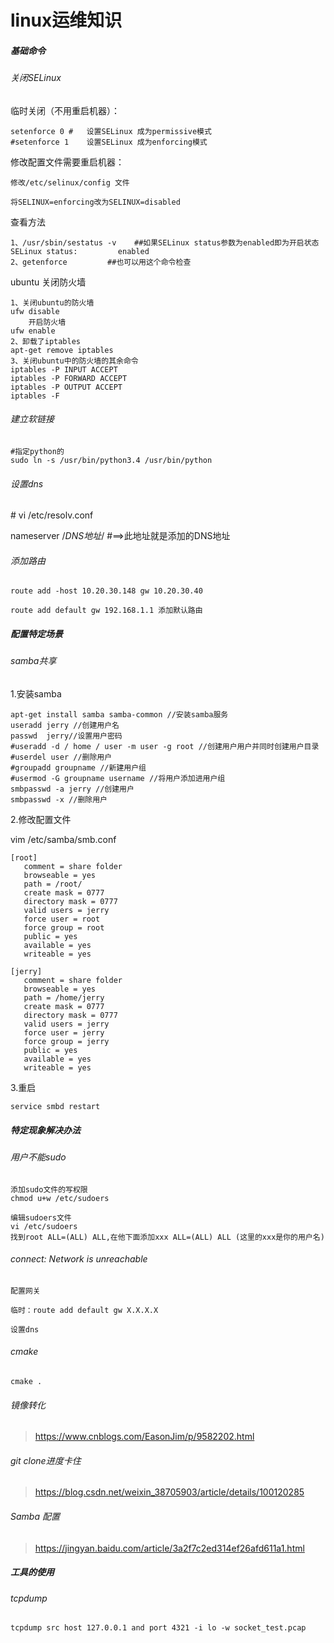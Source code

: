 # linux运维知识

##### 基础命令

###### 关闭SELinux

临时关闭（不用重启机器）：

```
setenforce 0 #   设置SELinux 成为permissive模式
#setenforce 1    设置SELinux 成为enforcing模式
```

修改配置文件需要重启机器：

```
修改/etc/selinux/config 文件

将SELINUX=enforcing改为SELINUX=disabled
```

查看方法

```
1、/usr/sbin/sestatus -v    ##如果SELinux status参数为enabled即为开启状态
SELinux status:         enabled
2、getenforce         ##也可以用这个命令检查
```

ubuntu 关闭防火墙

```
1、关闭ubuntu的防火墙 
ufw disable
    开启防火墙
ufw enable
2、卸载了iptables
apt-get remove iptables
3、关闭ubuntu中的防火墙的其余命令
iptables -P INPUT ACCEPT
iptables -P FORWARD ACCEPT
iptables -P OUTPUT ACCEPT
iptables -F
```

###### 建立软链接

```
#指定python的
sudo ln -s /usr/bin/python3.4 /usr/bin/python

```

###### 设置dns

 \# vi /etc/resolv.conf

nameserver /*DNS地址*/   #==>此地址就是添加的DNS地址

###### 添加路由

```
route add -host 10.20.30.148 gw 10.20.30.40
```

```
route add default gw 192.168.1.1 添加默认路由
```



##### 配置特定场景



###### samba共享



1.安装samba  

```
apt-get install samba samba-common //安装samba服务
useradd jerry //创建用户名
passwd  jerry//设置用户密码
#useradd -d / home / user -m user -g root //创建用户用户并同时创建用户目录
#userdel user //删除用户
#groupadd groupname //新建用户组
#usermod -G groupname username //将用户添加进用户组
smbpasswd -a jerry //创建用户
smbpasswd -x //删除用户
```



2.修改配置文件

vim /etc/samba/smb.conf

```
[root]
   comment = share folder
   browseable = yes
   path = /root/
   create mask = 0777
   directory mask = 0777
   valid users = jerry
   force user = root
   force group = root
   public = yes
   available = yes
   writeable = yes

[jerry]
   comment = share folder
   browseable = yes
   path = /home/jerry
   create mask = 0777
   directory mask = 0777
   valid users = jerry
   force user = jerry
   force group = jerry
   public = yes
   available = yes
   writeable = yes
```

3.重启

```
service smbd restart
```







##### 特定现象解决办法

###### 用户不能sudo

```
添加sudo文件的写权限
chmod u+w /etc/sudoers

编辑sudoers文件
vi /etc/sudoers
找到root ALL=(ALL) ALL,在他下面添加xxx ALL=(ALL) ALL (这里的xxx是你的用户名)
```

###### connect: Network is unreachable

```
配置网关

临时：route add default gw X.X.X.X

设置dns
```

###### cmake

```
cmake .
```

###### 镜像转化

> https://www.cnblogs.com/EasonJim/p/9582202.html





###### git clone进度卡住

> https://blog.csdn.net/weixin_38705903/article/details/100120285



###### Samba 配置

> https://jingyan.baidu.com/article/3a2f7c2ed314ef26afd611a1.html



##### 工具的使用

###### tcpdump

`tcpdump src host 127.0.0.1 and port 4321 -i lo -w socket_test.pcap`